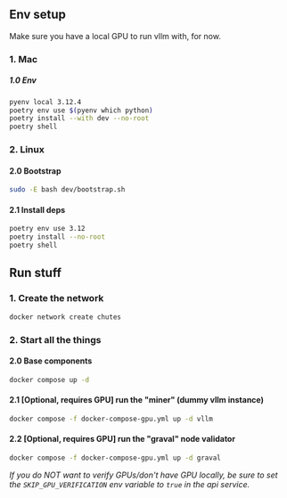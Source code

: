 ## Env setup

Make sure you have a local GPU to run vllm with, for now.

### 1. Mac

##### 1.0 Env
```bash
pyenv local 3.12.4
poetry env use $(pyenv which python)
poetry install --with dev --no-root
poetry shell
```

### 2. Linux

#### 2.0 Bootstrap
```bash
sudo -E bash dev/bootstrap.sh
```

#### 2.1 Install deps
```bash
poetry env use 3.12
poetry install --no-root
poetry shell
```

## Run stuff

### 1. Create the network

```bash
docker network create chutes
```

### 2. Start all the things

#### 2.0 Base components

```bash
docker compose up -d
```

#### 2.1 [Optional, requires GPU] run the "miner" (dummy vllm instance)

```bash
docker compose -f docker-compose-gpu.yml up -d vllm
```

#### 2.2 [Optional, requires GPU] run the "graval" node validator

```bash
docker compose -f docker-compose-gpu.yml up -d graval
```

*If you do NOT want to verify GPUs/don't have GPU locally, be sure to set the `SKIP_GPU_VERIFICATION` env variable to `true` in the api service.*
